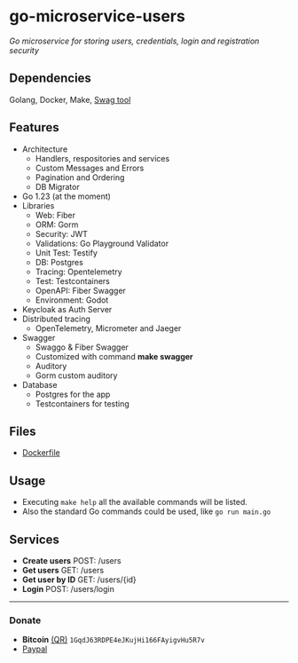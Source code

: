 # go-microservice-users
*Go microservice for storing users, credentials, login and registration security*

## Dependencies
Golang, Docker, Make, [Swag tool](https://github.com/swaggo/swag)

## Features
- Architecture
    - Handlers, respositories and services
    - Custom Messages and Errors
    - Pagination and Ordering
    - DB Migrator
- Go 1.23 (at the moment)
- Libraries
    - Web: Fiber
    - ORM: Gorm
    - Security: JWT
    - Validations: Go Playground Validator
    - Unit Test: Testify
    - DB: Postgres
    - Tracing: Opentelemetry
    - Test: Testcontainers
    - OpenAPI: Fiber Swagger
    - Environment: Godot
- Keycloak as Auth Server
- Distributed tracing
    - OpenTelemetry, Micrometer and Jaeger
- Swagger
    - Swaggo & Fiber Swagger
    - Customized with command **make swagger** 
    - Auditory
    - Gorm custom auditory
- Database
    - Postgres for the app
    - Testcontainers for testing

## Files
- [Dockerfile](https://github.com/javiorfo/go-microservice-users/tree/master/Dockerfile)

## Usage
- Executing `make help` all the available commands will be listed. 
- Also the standard Go commands could be used, like `go run main.go`

## Services
- **Create users** POST: /users
- **Get users** GET: /users
- **Get user by ID** GET: /users/{id}
- **Login** POST: /users/login

---

### Donate
- **Bitcoin** [(QR)](https://raw.githubusercontent.com/javiorfo/img/master/crypto/bitcoin.png)  `1GqdJ63RDPE4eJKujHi166FAyigvHu5R7v`
- [Paypal](https://www.paypal.com/donate/?hosted_button_id=FA7SGLSCT2H8G)
